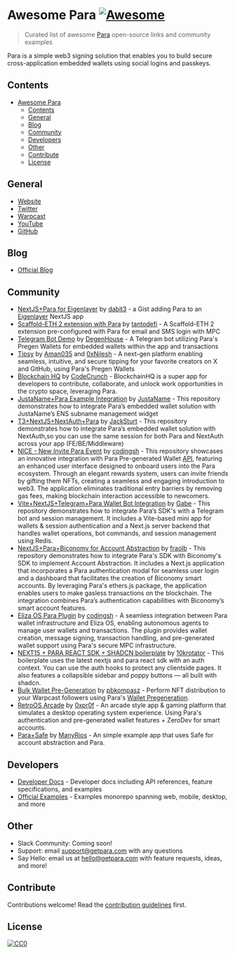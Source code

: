 # Awesome Para [![Awesome](https://awesome.re/badge-flat.svg)](https://awesome.re)

> Curated list of awesome [Para](https://www.getpara.com) open-source links and community examples

Para is a simple web3 signing solution that enables you to build secure cross-application embedded wallets using social logins and passkeys.

## Contents

- [Awesome Para ](#awesome-para-)
  - [Contents](#contents)
  - [General](#general)
  - [Blog](#blog)
  - [Community](#community)
  - [Developers](#developers)
  - [Other](#other)
  - [Contribute](#contribute)
  - [License](#license)

## General

- [Website](https://getpara.com)
- [Twitter](https://x.com/get_para)
- [Warpcast](https://warpcast.com/getpara)
- [YouTube](https://www.youtube.com/@getpara)
- [GitHub](https://github.com/getpara)

## Blog

- [Official Blog](https://blog.getpara.com)

## Community

- [NextJS+Para for Eigenlayer](https://gist.github.com/dabit3/d71964bcab62bd5ae6e1cdc0402bf681) by [dabit3](https://github.com/dabit3) - a Gist adding Para to an [Eigenlayer](https://www.eigenlayer.xyz/) NextJS app
- [Scaffold-ETH 2 extension with Para](https://github.com/tantodefi/capsule-extension) by [tantodefi](https://github.com/tantodefi) - A Scaffold-ETH 2 extension pre-configured with Para for email and SMS login with MPC
- [Telegram Bot Demo](https://github.com/DegenHouseDeFi/capsule-telegram-bot-demo) by [DegenHouse](https://github.com/DegenHouseDeFi) - A Telegram bot utilizing Para's Pregen Wallets for embedded wallets within the app and transactions
- [Tipsy](https://github.com/Aman035/tipsy) by [Aman035](https://github.com/Aman035) and [0xNilesh](https://github.com/0xNilesh) - A next-gen platform enabling seamless, intuitive, and secure tipping for your favorite creators on X and GitHub, using Para's Pregen Wallets
- [Blockchain HQ](https://github.com/jaydippatel83/ethglobal_blockchain_hq) by [CodeCrunch](https://github.com/CodeCrunch-Techlabs) - BlockchainHQ is a super app for developers to contribute, collaborate, and unlock work opportunities in the crypto space, leveraging Para.
- [JustaName+Para Example Integration](https://github.com/JustaName-id/Capsule-JustaName?tab=readme-ov-file) by [JustaName](https://github.com/JustaName-id) - This repository demonstrates how to integrate Para’s embedded wallet solution with JustaName’s ENS subname management widget
- [T3+NextJS+NextAuth+Para](https://github.com/jacksturt/capsule-example-with-nextauth) by [JackSturt](https://github.com/jacksturt) - This repository demonstrates how to integrate Para’s embedded wallet solution with NextAuth,so you can use the same session for both Para and NextAuth across your app (FE/BE/Middleware)
- [NICE - New Invite Para Event](https://github.com/aipop-fun/nice-capsule) by [codingsh](https://github.com/developerfred) - This repository showcases an innovative integration with Para Pre-generated Wallet [API](https://github.com/aipop-fun/nice-api), featuring an enhanced user interface designed to onboard users into the Para ecosystem. Through an elegant rewards system, users can invite friends by gifting them NFTs, creating a seamless and engaging introduction to web3. The application eliminates traditional entry barriers by removing gas fees, making blockchain interaction accessible to newcomers.
- [Vite+NextJS+Telegram+Para Wallet Bot Integration](https://github.com/gabrieltemtsen/capsule-twa) by [Gabe](https://github.com/gabrieltemtsen) - This repository demonstrates how to integrate Para’s SDK's with a Telegram bot and session management. It includes a Vite-based mini app for wallets & session authentication and a Next.js server backend that handles wallet operations, bot commands, and session management using Redis.
- [NextJS+Para+Biconomy for Account Abstraction](https://github.com/fraolb/para-biconomy) by [fraolb](https://github.com/fraolb/) - This repository demonstrates how to integrate Para's SDK with Biconomy's SDK to implement Account Abstraction. It includes a Next.js application that incorporates a Para authentication modal for seamless user login and a dashboard that facilitates the creation of Biconomy smart accounts. By leveraging Para's ethers.js package, the application enables users to make gasless transactions on the blockchain. The integration combines Para’s authentication capabilities with Biconomy’s smart account features.
- [Eliza OS Para Plugin](https://github.com/aipop-fun/plugin-para) by [codingsh](https://github.com/developerfred) - A seamless integration between Para wallet infrastructure and Eliza OS, enabling autonomous agents to manage user wallets and transactions. The plugin provides wallet creation, message signing, transaction handling, and pre-generated wallet support using Para's secure MPC infrastructure.
- [NEXT15 + PARA REACT SDK + SHADCN boilerplate](https://github.com/10krotator/next-para-boilerplate) by [10krotator](https://github.com/10krotator) - This boilerplate uses the latest nextjs and para react sdk with an auth context. You can use the auth hooks to protect any clientside pages. It also features a collapsible sidebar and poppy buttons — all built with shadcn.
- [Bulk Wallet Pre-Generation](https://github.com/pbkompasz/invite-pregen-wallet) by [pbkompasz](https://github.com/pbkompasz) - Perform NFT distribution to your Warpcast followers using Para's [Wallet Pregeneration](https://docs.getpara.com/integration-guides/wallet-pregeneration).
- [RetroOS Arcade](https://github.com/0xPr0f/retroOS-arcade) by [0xpr0f](https://github.com/0xPr0f) - An arcade style app & gaming platform that simulates a desktop operating system experience. Using Para's authentication and pre-generated wallet features + ZeroDev for smart accounts.
- [Para+Safe](https://github.com/ManyRios/Para-Safe) by [ManyRios](https://github.com/ManyRios) - An simple example app that uses Safe for account abstraction and Para.

## Developers

- [Developer Docs](https://docs.getpara.com) - Developer docs including API references, feature specifications, and examples
- [Official Examples](https://github.com/getpara/examples-hub) - Examples monorepo spanning web, mobile, desktop, and more

## Other

- Slack Community: Coming soon!
- Support: email support@getpara.com with any questions
- Say Hello: email us at hello@getpara.com with feature requests, ideas, and more!

## Contribute

Contributions welcome! Read the [contribution guidelines](CONTRIBUTING.md) first.

## License

[![CC0](https://mirrors.creativecommons.org/presskit/buttons/88x31/svg/cc-zero.svg)](https://creativecommons.org/publicdomain/zero/1.0)
